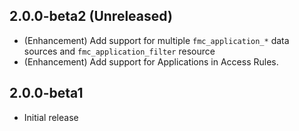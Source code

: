 ## 2.0.0-beta2 (Unreleased)

- (Enhancement) Add support for multiple `fmc_application_*` data sources and `fmc_application_filter` resource
- (Enhancement) Add support for Applications in Access Rules.

## 2.0.0-beta1

- Initial release
